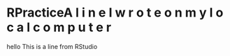 # RPracticeA   l i n e   I   w r o t e   o n   m y   l o c a l   c o m p u t e r 
 
 hello
 This is a line from RStudio
  